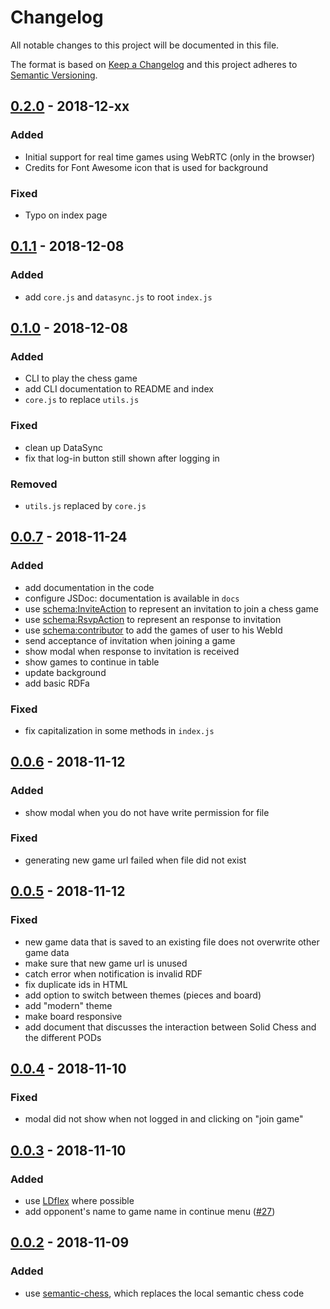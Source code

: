 # Changelog

All notable changes to this project will be documented in this file.

The format is based on [Keep a Changelog](http://keepachangelog.com/en/1.0.0/)
and this project adheres to [Semantic Versioning](http://semver.org/spec/v2.0.0.html).

## [0.2.0] - 2018-12-xx

### Added 

- Initial support for real time games using WebRTC (only in the browser)
- Credits for Font Awesome icon that is used for background

### Fixed

- Typo on index page

## [0.1.1] - 2018-12-08

### Added

- add `core.js` and `datasync.js` to root `index.js`

## [0.1.0] - 2018-12-08

### Added

- CLI to play the chess game
- add CLI documentation to README and index
- `core.js` to replace `utils.js`

### Fixed

- clean up DataSync
- fix that log-in button still shown after logging in

### Removed

- `utils.js` replaced by `core.js`

## [0.0.7] - 2018-11-24

### Added

- add documentation in the code
- configure JSDoc: documentation is available in `docs`
- use [schema:InviteAction](http://schema.org/InviteAction) to represent an invitation to join a chess game
- use [schema:RsvpAction](http://schema.org/RsvpAction) to represent an response to invitation
- use [schema:contributor](http://schema.org/contributor) to add the games of user to his WebId
- send acceptance of invitation when joining a game
- show modal when response to invitation is received
- show games to continue in table
- update background
- add basic RDFa

### Fixed

- fix capitalization in some methods in `index.js`

## [0.0.6] - 2018-11-12

### Added

- show modal when you do not have write permission for file

### Fixed

- generating new game url failed when file did not exist

## [0.0.5] - 2018-11-12

### Fixed

- new game data that is saved to an existing file does not overwrite other game data
- make sure that new game url is unused
- catch error when notification is invalid RDF
- fix duplicate ids in HTML
- add option to switch between themes (pieces and board)
- add "modern" theme
- make board responsive
- add document that discusses the interaction between Solid Chess and the different PODs

## [0.0.4] - 2018-11-10

### Fixed

- modal did not show when not logged in and clicking on "join game"

## [0.0.3] - 2018-11-10

### Added

- use [LDflex](https://github.com/solid/query-ldflex) where possible
- add opponent's name to game name in continue menu ([#27](https://github.com/pheyvaer/solid-chess/issues/27))

## [0.0.2] - 2018-11-09

### Added

- use [semantic-chess](https://github.com/pheyvaer/semantic-chess-js), which replaces the local semantic chess code

[0.2.0]: https://github.com/pheyvaer/solid-chess/compare/v0.1.1...v0.2.0
[0.1.1]: https://github.com/pheyvaer/solid-chess/compare/v0.1.0...v0.1.1
[0.1.0]: https://github.com/pheyvaer/solid-chess/compare/v0.0.7...v0.1.0
[0.0.7]: https://github.com/pheyvaer/solid-chess/compare/v0.0.6...v0.0.7
[0.0.6]: https://github.com/pheyvaer/solid-chess/compare/v0.0.5...v0.0.6
[0.0.5]: https://github.com/pheyvaer/solid-chess/compare/v0.0.4...v0.0.5
[0.0.4]: https://github.com/pheyvaer/solid-chess/compare/v0.0.3...v0.0.4
[0.0.3]: https://github.com/pheyvaer/solid-chess/compare/v0.0.2...v0.0.3
[0.0.2]: https://github.com/pheyvaer/solid-chess/compare/v0.0.1...v0.0.2
